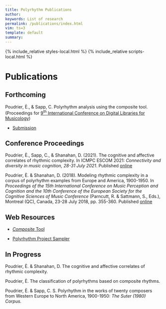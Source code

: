 ```yaml
---
title: Polyrhythm Publications
author: 
keywords: List of research
permalink: /publications/index.html
vim: ts=3
template: default
summary: 
---
```


{% include_relative styles-local.html %}
{% include_relative scripts-local.html %}

# Publications #

## Forthcoming ##

Poudrier, È., & Sapp, C. Polyrhythm analysis using the composite tool. (Proceedings for [9<sup>th</sup> International Conference on Digital Libraries for Musicology](https://dlfm.web.ox.ac.uk/))

- [Submission](https://drive.google.com/file/d/13ywmzOBdvYK2F5KS5qEvwfmZ9Cf1xyg9/view?usp=sharing)



## Conference Proceedings ##


Poudrier, È., Sapp, C., & Shanahan, D. (2021). The cognitive and affective correlates of rhythmic complexity. In ICMPC ESCOM 2021: _Connectivity and diversity in music cognition, 28-31 July 2021_. Published [online](https://drive.google.com/file/d/1hCtYDdTHfb3Txo2ryT1ZS2JzL8tT5I6U/view)


Poudrier, È. & Shanahan, D. (2018). Modeling rhythmic complexity in a corpus of polyrhythm examples from Europe and America, 1900-1950. In _Proceedings of the 15th International Conference on Music Perception and Cognition and the 10th Conference of the European Society for the Cognitive Sciences of Music Conference_ (Parncutt, R. & Sattmann, S., Eds.), Montreal (QC), Canada, 23-28 July 2018, pp. 355-360. Published [online](https://static.unigraz.at/fileadmin/veranstaltungen/music-psychology-conference2018/documents/ICMPC15_ESCOM10%20Proceedings.pdf)


## Web Resources ##


- [_Composite_ Tool](https://doc.verovio.humdrum.org/filter/composite/)

- [Polyrhythm Project Sampler](https://verovio.humdrum.org/?file=poly)


## In Progress ##

	
Poudrier, È. & Shanahan, D. The cognitive and affective correlates of rhythmic complexity.

Poudrier, È. The classification of polyrhythms based on composite rhythms.

Poudrier, È. & Sapp, C. S. Polyrhythm in the works of twenty composers from Western Europe to North America, 1900-1950: _The Suter (1980) Corpus._
